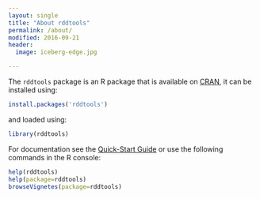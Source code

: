 ```yaml
---
layout: single
title: "About rddtools"
permalink: /about/
modified: 2016-09-21
header:
  image: iceberg-edge.jpg

---
```


The `rddtools` package is an R package that is available on [CRAN](https://cran.r-project.org/package=rddtools), it can be installed using:

```r
install.packages('rddtools')
```

and loaded using:

```r
library(rddtools)
```

For documentation see the [Quick-Start Guide](/rddtools/docs/quick-start-guide) or use the following commands in the R console:

```r
help(rddtools)
help(package=rddtools)
browseVignetes(package=rddtools)
```
